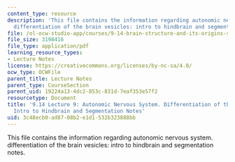 ```yaml
---
content_type: resource
description: 'This file contains the information regarding autonomic nervous system.
  differentiation of the brain vesicles: intro to hindbrain and segmentation notes.'
file: /ol-ocw-studio-app/courses/9-14-brain-structure-and-its-origins-spring-2014/3c48ecb0ad8708b2e1d1532b323888bb_MIT9_14S14_Lecture9.pdf
file_size: 3198416
file_type: application/pdf
learning_resource_types:
- Lecture Notes
license: https://creativecommons.org/licenses/by-nc-sa/4.0/
ocw_type: OCWFile
parent_title: Lecture Notes
parent_type: CourseSection
parent_uid: 19224a13-4dc2-853c-831d-7eaf353e57f2
resourcetype: Document
title: '9.14 Lecture 9: Autonomic Nervous System. Differentiation of the Brain Vesicles:
  Intro to Hindbrain and Segmentation Notes'
uid: 3c48ecb0-ad87-08b2-e1d1-532b323888bb
---
```

This file contains the information regarding autonomic nervous system. differentiation of the brain vesicles: intro to hindbrain and segmentation notes.